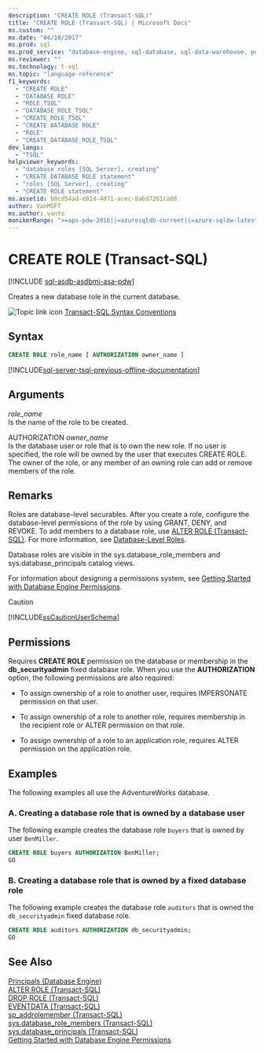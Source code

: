```yaml
---
description: "CREATE ROLE (Transact-SQL)"
title: "CREATE ROLE (Transact-SQL) | Microsoft Docs"
ms.custom: ""
ms.date: "04/10/2017"
ms.prod: sql
ms.prod_service: "database-engine, sql-database, sql-data-warehouse, pdw"
ms.reviewer: ""
ms.technology: t-sql
ms.topic: "language-reference"
f1_keywords: 
  - "CREATE ROLE"
  - "DATABASE ROLE"
  - "ROLE_TSQL"
  - "DATABASE_ROLE_TSQL"
  - "CREATE_ROLE_TSQL"
  - "CREATE DATABASE ROLE"
  - "ROLE"
  - "CREATE_DATABASE_ROLE_TSQL"
dev_langs: 
  - "TSQL"
helpviewer_keywords: 
  - "database roles [SQL Server], creating"
  - "CREATE DATABASE ROLE statement"
  - "roles [SQL Server], creating"
  - "CREATE ROLE statement"
ms.assetid: b0cd54ad-e81d-4d71-acec-8a6d7261ca08
author: VanMSFT
ms.author: vanto
monikerRange: ">=aps-pdw-2016||=azuresqldb-current||=azure-sqldw-latest||>=sql-server-2016||=sqlallproducts-allversions||>=sql-server-linux-2017||=azuresqldb-mi-current"
---
```

# CREATE ROLE (Transact-SQL)
[!INCLUDE [sql-asdb-asdbmi-asa-pdw](../../includes/applies-to-version/sql-asdb-asdbmi-asa-pdw.md)]

  Creates a new database role in the current database.  
  
 ![Topic link icon](../../database-engine/configure-windows/media/topic-link.gif "Topic link icon") [Transact-SQL Syntax Conventions](../../t-sql/language-elements/transact-sql-syntax-conventions-transact-sql.md)  
  
## Syntax  
  
```sql  
CREATE ROLE role_name [ AUTHORIZATION owner_name ]  
```  
  
[!INCLUDE[sql-server-tsql-previous-offline-documentation](../../includes/sql-server-tsql-previous-offline-documentation.md)]

## Arguments
 *role_name*  
 Is the name of the role to be created.  
  
 AUTHORIZATION *owner_name*  
 Is the database user or role that is to own the new role. If no user is specified, the role will be owned by the user that executes CREATE ROLE. The owner of the role, or any member of an owning role can add or remove members of the role.
  
## Remarks  
 Roles are database-level securables. After you create a role, configure the database-level permissions of the role by using GRANT, DENY, and REVOKE. To add members to a database role, use [ALTER ROLE &#40;Transact-SQL&#41;](../../t-sql/statements/alter-role-transact-sql.md). For more information, see [Database-Level Roles](../../relational-databases/security/authentication-access/database-level-roles.md).  
  
 Database roles are visible in the sys.database_role_members and sys.database_principals catalog views.  
  
 For information about designing a permissions system, see [Getting Started with Database Engine Permissions](../../relational-databases/security/authentication-access/getting-started-with-database-engine-permissions.md).  
  
> [!CAUTION]  
>  [!INCLUDE[ssCautionUserSchema](../../includes/sscautionuserschema-md.md)]  
  
## Permissions  
 Requires **CREATE ROLE** permission on the database or membership in the **db_securityadmin** fixed database role. When you use the **AUTHORIZATION** option, the following permissions are also required:  
  
-   To assign ownership of a role to another user, requires IMPERSONATE permission on that user.  
  
-   To assign ownership of a role to another role, requires membership in the recipient role or ALTER permission on that role.  
  
-   To assign ownership of a role to an application role, requires ALTER permission on the application role.  
  
## Examples  
The following examples all use the AdventureWorks database.   

### A. Creating a database role that is owned by a database user  
 The following example creates the database role `buyers` that is owned by user `BenMiller`.  
  
```sql  
CREATE ROLE buyers AUTHORIZATION BenMiller;  
GO  
```  
  
### B. Creating a database role that is owned by a fixed database role  
 The following example creates the database role `auditors` that is owned the `db_securityadmin` fixed database role.  
  
```sql  
CREATE ROLE auditors AUTHORIZATION db_securityadmin;  
GO  
```  
  
## See Also  
 [Principals &#40;Database Engine&#41;](../../relational-databases/security/authentication-access/principals-database-engine.md)   
 [ALTER ROLE &#40;Transact-SQL&#41;](../../t-sql/statements/alter-role-transact-sql.md)   
 [DROP ROLE &#40;Transact-SQL&#41;](../../t-sql/statements/drop-role-transact-sql.md)   
 [EVENTDATA &#40;Transact-SQL&#41;](../../t-sql/functions/eventdata-transact-sql.md)   
 [sp_addrolemember &#40;Transact-SQL&#41;](../../relational-databases/system-stored-procedures/sp-addrolemember-transact-sql.md)   
 [sys.database_role_members &#40;Transact-SQL&#41;](../../relational-databases/system-catalog-views/sys-database-role-members-transact-sql.md)   
 [sys.database_principals &#40;Transact-SQL&#41;](../../relational-databases/system-catalog-views/sys-database-principals-transact-sql.md)   
 [Getting Started with Database Engine Permissions](../../relational-databases/security/authentication-access/getting-started-with-database-engine-permissions.md)  
  
  


